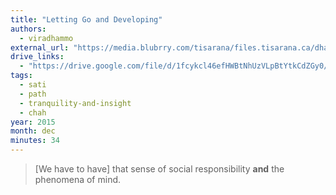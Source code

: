 ```yaml
---
title: "Letting Go and Developing"
authors:
  - viradhammo
external_url: "https://media.blubrry.com/tisarana/files.tisarana.ca/dhamma_talks/indiv/Vir/OBS_Fridays_and_DOM/AV_DOM_04_25_15_Letting_Go_and_Developing.mp3"
drive_links: 
  - "https://drive.google.com/file/d/1fcykcl46efHWBtNhUzVLpBtYtkCdZGy0/view?usp=drivesdk"
tags:
  - sati
  - path
  - tranquility-and-insight
  - chah
year: 2015
month: dec
minutes: 34
---
```


> [We have to have] that sense of social responsibility **and** the phenomena of mind.
